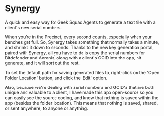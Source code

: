 # Synergy
A quick and easy way for Geek Squad Agents to generate a text file with a client's new serial numbers.

When you're in the Precinct, every second counts, especially when your benches get full. So, Synergy takes something that normally takes a minute, and shrinks it down to seconds. Thanks to the new key generation portal, paired with Synergy, all you have to do is copy the serial numbers for Bitdefender and Acronis, along with a client's GCID into the app, hit generate, and it will sort out the rest.

To set the default path for saving generated files to, right-click on the 'Open Folder Location' button, and click the 'Edit' option.

Also, because we're dealing with serial numbers and GCID's that are both unique and valuable to a client, I have made this app open-source so you can easily see the source coding, and know that nothing is saved within the app (besides the folder location). This means that nothing is saved, shared, or sent anywhere, to anyone or anything. 
